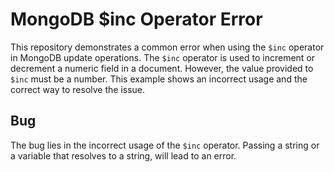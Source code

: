 # MongoDB $inc Operator Error
This repository demonstrates a common error when using the `$inc` operator in MongoDB update operations. The `$inc` operator is used to increment or decrement a numeric field in a document.  However, the value provided to `$inc` must be a number.  This example shows an incorrect usage and the correct way to resolve the issue.

## Bug
The bug lies in the incorrect usage of the `$inc` operator. Passing a string or a variable that resolves to a string, will lead to an error.